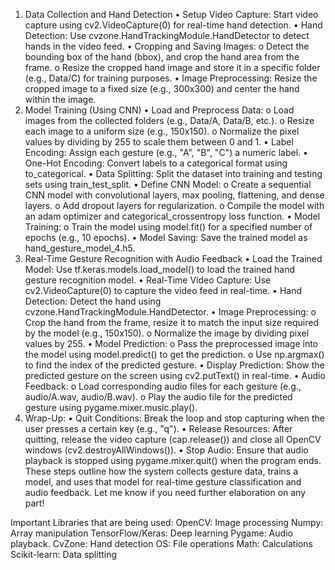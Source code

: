 1. Data Collection and Hand Detection
•	Setup Video Capture: Start video capture using cv2.VideoCapture(0) for real-time hand detection.
•	Hand Detection: Use cvzone.HandTrackingModule.HandDetector to detect hands in the video feed.
•	Cropping and Saving Images:
o	Detect the bounding box of the hand (bbox), and crop the hand area from the frame.
o	Resize the cropped hand image and store it in a specific folder (e.g., Data/C) for training purposes.
•	Image Preprocessing: Resize the cropped image to a fixed size (e.g., 300x300) and center the hand within the image.
2. Model Training (Using CNN)
•	Load and Preprocess Data:
o	Load images from the collected folders (e.g., Data/A, Data/B, etc.).
o	Resize each image to a uniform size (e.g., 150x150).
o	Normalize the pixel values by dividing by 255 to scale them between 0 and 1.
•	Label Encoding: Assign each gesture (e.g., "A", "B", "C") a numeric label.
•	One-Hot Encoding: Convert labels to a categorical format using to_categorical.
•	Data Splitting: Split the dataset into training and testing sets using train_test_split.
•	Define CNN Model:
o	Create a sequential CNN model with convolutional layers, max pooling, flattening, and dense layers.
o	Add dropout layers for regularization.
o	Compile the model with an adam optimizer and categorical_crossentropy loss function.
•	Model Training:
o	Train the model using model.fit() for a specified number of epochs (e.g., 10 epochs).
•	Model Saving: Save the trained model as hand_gesture_model_4.h5.
3. Real-Time Gesture Recognition with Audio Feedback
•	Load the Trained Model: Use tf.keras.models.load_model() to load the trained hand gesture recognition model.
•	Real-Time Video Capture: Use cv2.VideoCapture(0) to capture the video feed in real-time.
•	Hand Detection: Detect the hand using cvzone.HandTrackingModule.HandDetector.
•	Image Preprocessing:
o	Crop the hand from the frame, resize it to match the input size required by the model (e.g., 150x150).
o	Normalize the image by dividing pixel values by 255.
•	Model Prediction:
o	Pass the preprocessed image into the model using model.predict() to get the prediction.
o	Use np.argmax() to find the index of the predicted gesture.
•	Display Prediction: Show the predicted gesture on the screen using cv2.putText() in real-time.
•	Audio Feedback:
o	Load corresponding audio files for each gesture (e.g., audio/A.wav, audio/B.wav).
o	Play the audio file for the predicted gesture using pygame.mixer.music.play().
4. Wrap-Up:
•	Quit Conditions: Break the loop and stop capturing when the user presses a certain key (e.g., "q").
•	Release Resources: After quitting, release the video capture (cap.release()) and close all OpenCV windows (cv2.destroyAllWindows()).
•	Stop Audio: Ensure that audio playback is stopped using pygame.mixer.quit() when the program ends.
These steps outline how the system collects gesture data, trains a model, and uses that model for real-time gesture classification and audio feedback. Let me know if you need further elaboration on any part!

Important Libraries that are being used:
OpenCV: Image processing
Numpy: Array manipulation
TensorFlow/Keras: Deep learning
Pygame: Audio playback.
CvZone: Hand detection
OS: File operations
Math: Calculations
Scikit-learn: Data splitting

